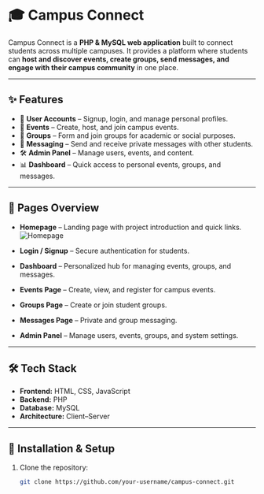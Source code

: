 # 🎓 Campus Connect

Campus Connect is a **PHP & MySQL web application** built to connect students across multiple campuses. It provides a platform where students can **host and discover events, create groups, send messages, and engage with their campus community** in one place.  

---

## ✨ Features
- 👥 **User Accounts** – Signup, login, and manage personal profiles.  
- 📅 **Events** – Create, host, and join campus events.  
- 📌 **Groups** – Form and join groups for academic or social purposes.  
- 💬 **Messaging** – Send and receive private messages with other students.  
- 🛠 **Admin Panel** – Manage users, events, and content.  
- 📊 **Dashboard** – Quick access to personal events, groups, and messages.  

---

## 📄 Pages Overview
- **Homepage** – Landing page with project introduction and quick links.
    ![Homepage](https://raw.githubusercontent.com/MikiyG/campus-connect/main/homepage.png)

- **Login / Signup** – Secure authentication for students.  
- **Dashboard** – Personalized hub for managing events, groups, and messages.  
- **Events Page** – Create, view, and register for campus events.  
- **Groups Page** – Create or join student groups.  
- **Messages Page** – Private and group messaging.  
- **Admin Panel** – Manage users, events, groups, and system settings.  

---

## 🛠️ Tech Stack
- **Frontend:** HTML, CSS, JavaScript  
- **Backend:** PHP  
- **Database:** MySQL  
- **Architecture:** Client–Server  

---

## 🚀 Installation & Setup
1. Clone the repository:
   ```bash
   git clone https://github.com/your-username/campus-connect.git

